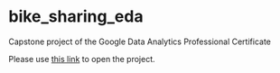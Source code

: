 # bike_sharing_eda
Capstone project of the Google Data Analytics Professional Certificate

Please use [this link](https://htmlpreview.github.io/?https://raw.githubusercontent.com/mark-narusov/bike_sharing_eda/main/bike_sharing_eda.html) to open the project.
